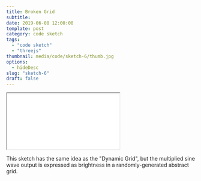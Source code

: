 ```yaml
---
title: Broken Grid
subtitle:
date: 2019-06-08 12:00:00
template: post
category: code sketch
tags:
  - "code sketch"
  - "threejs"
thumbnail: media/code/sketch-6/thumb.jpg
options:
  - hideDesc
slug: "sketch-6"
draft: false
---
```



<div class="threejs-viz-container">
  <iframe id="sketch-6"
      class="resp-iframe"
      title="sketch-6"
      src="/visualizations/viz-broken-grid"
      scrolling="no">
  </iframe>
</div>

This sketch has the same idea as the "Dynamic Grid", but the multiplied sine wave output is expressed as brightness in a randomly-generated abstract grid.
